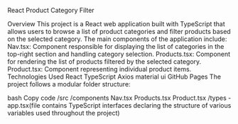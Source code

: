 

React Product Category Filter

Overview
This project is a React web application built with TypeScript that allows users to browse a list of product categories and filter products based on the selected category. The main components of the application include:
Nav.tsx: Component responsible for displaying the list of categories in the top-right section and handling category selection.
Products.tsx: Component for rendering the list of products filtered by the selected category.
Product.tsx: Component representing individual product items.
Technologies Used
React
TypeScript
Axios
material ui
GitHub Pages
The project follows a modular folder structure:

bash
Copy code
/src
  /components
  Nav.tsx
Products.tsx
Product.tsx
  /types
    - app.tsx(file contains TypeScript interfaces declaring the structure of various variables used throughout the project)
